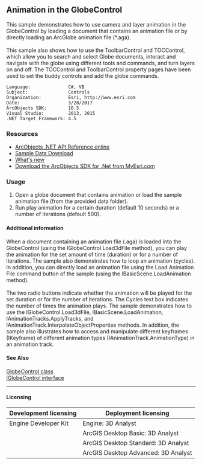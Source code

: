 ## Animation in the GlobeControl

  <div xmlns="http://www.w3.org/1999/xhtml" xmlns:my="http://schemas.microsoft.com/office/infopath/2003/myXSD/2006-02-10T23:25:53">This sample demonstrates how to use camera and layer animation in the GlobeControl by loading a document that contains an animation file or by directly loading an ArcGlobe animation file (*.aga). </div>
  <div xmlns="http://www.w3.org/1999/xhtml" xmlns:my="http://schemas.microsoft.com/office/infopath/2003/myXSD/2006-02-10T23:25:53"> </div>
  <div xmlns="http://www.w3.org/1999/xhtml" xmlns:my="http://schemas.microsoft.com/office/infopath/2003/myXSD/2006-02-10T23:25:53">This sample also shows how to use the ToolbarControl and TOCControl, which allow you to search and select Globe documents, interact and navigate with the globe using different tools and commands, and turn layers on and off. The TOCControl and ToolbarControl property pages have been used to set the buddy controls and add the globe commands. </div>  


<!-- TODO: Fill this section below with metadata about this sample-->
```
Language:              C#, VB
Subject:               Controls
Organization:          Esri, http://www.esri.com
Date:                  3/28/2017
ArcObjects SDK:        10.5
Visual Studio:         2013, 2015
.NET Target Framework: 4.5
```

### Resources

* [ArcObjects .NET API Reference online](http://desktop.arcgis.com/en/arcobjects/latest/net/webframe.htm)  
* [Sample Data Download](../../releases)  
* [What's new](http://desktop.arcgis.com/en/arcobjects/latest/net/webframe.htm#05247c04-bfd9-4e36-ae09-bc6e833c3b14.htm)  
* [Download the ArcObjects SDK for .Net from MyEsri.com](https://my.esri.com/)  

### Usage
1. Open a globe document that contains animation or load the sample animation file (from the provided data folder).  
1. Run play animation for a certain duration (default 10 seconds) or a number of iterations (default 500).   





#### Additional information  
<div xmlns="http://www.w3.org/1999/xhtml" xmlns:my="http://schemas.microsoft.com/office/infopath/2003/myXSD/2006-02-10T23:25:53">When a document containing an animation file (.aga) is loaded into the GlobeControl (using the IGlobeControl.Load3dFile method), you can play the animation for the set amount of time (duration) or for a number of iterations. The sample also demonstrates how to loop an animation (cycles). In addition, you can directly load an animation file using the Load Animation File command button of the sample (using the IBasicScene.LoadAnimation method). </div>  
<div xmlns="http://www.w3.org/1999/xhtml" xmlns:my="http://schemas.microsoft.com/office/infopath/2003/myXSD/2006-02-10T23:25:53"> </div>  
<div xmlns="http://www.w3.org/1999/xhtml" xmlns:my="http://schemas.microsoft.com/office/infopath/2003/myXSD/2006-02-10T23:25:53">The two radio buttons indicate whether the animation will be played for the set duration or for the number of iterations. The Cycles text box indicates the number of times the animation plays. The sample demonstrates how to use the IGlobeControl.Load3dFile, IBasicScene.LoadAnimation, IAnimationTracks.ApplyTracks, and IAnimationTrack.InterpolateObjectProperties methods. In addition, the sample also illustrates how to access and manipulate different keyframes (IKeyframe) of different animation types (IAnimationTrack.AnimationType) in an animation track.</div>  


#### See Also  
[GlobeControl class](http://desktop.arcgis.com/search/?q=GlobeControl%20class&p=0&language=en&product=arcobjects-sdk-dotnet&version=&n=15&collection=help)  
[IGlobeControl interface](http://desktop.arcgis.com/search/?q=IGlobeControl%20interface&p=0&language=en&product=arcobjects-sdk-dotnet&version=&n=15&collection=help)  


---------------------------------

#### Licensing  
| Development licensing | Deployment licensing | 
| ------------- | ------------- | 
| Engine Developer Kit | Engine: 3D Analyst |  
|  | ArcGIS Desktop Basic: 3D Analyst |  
|  | ArcGIS Desktop Standard: 3D Analyst |  
|  | ArcGIS Desktop Advanced: 3D Analyst |  


